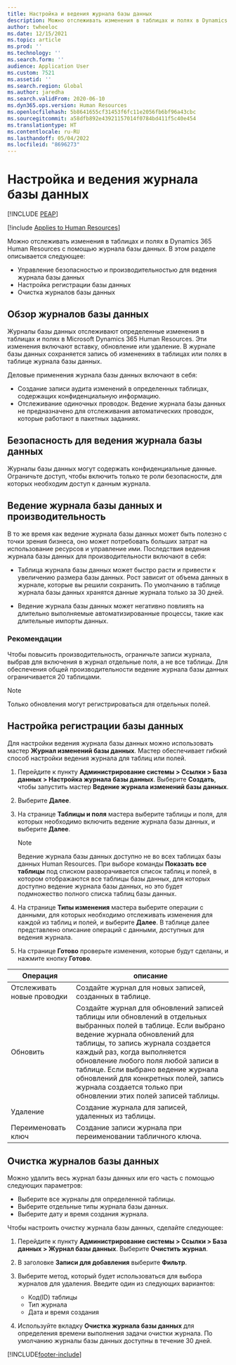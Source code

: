 ```yaml
---
title: Настройка и ведения журнала базы данных
description: Можно отслеживать изменения в таблицах и полях в Dynamics 365 Human Resources с помощью журнала базы данных.
author: twheeloc
ms.date: 12/15/2021
ms.topic: article
ms.prod: ''
ms.technology: ''
ms.search.form: ''
audience: Application User
ms.custom: 7521
ms.assetid: ''
ms.search.region: Global
ms.author: jaredha
ms.search.validFrom: 2020-06-10
ms.dyn365.ops.version: Human Resources
ms.openlocfilehash: 5b8641655cf31453f6fc11e2056fb6bf96a43cbc
ms.sourcegitcommit: a58dfb892e43921157014f0784bd411f5c40e454
ms.translationtype: HT
ms.contentlocale: ru-RU
ms.lasthandoff: 05/04/2022
ms.locfileid: "8696273"
---
```

# <a name="configure-and-manage-database-logging"></a>Настройка и ведения журнала базы данных


[!INCLUDE [PEAP](../includes/peap-2.md)]

[!include [Applies to Human Resources](../includes/applies-to-hr.md)]

Можно отслеживать изменения в таблицах и полях в Dynamics 365 Human Resources с помощью журнала базы данных. В этом разделе описывается следующее:

- Управление безопасностью и производительностью для ведения журнала базы данных
- Настройка регистрации базы данных
- Очистка журналов базы данных

## <a name="overview-of-database-logging"></a>Обзор журналов базы данных

Журналы базы данных отслеживают определенные изменения в таблицах и полях в Microsoft Dynamics 365 Human Resources. Эти изменения включают вставку, обновление или удаление. В журнале базы данных сохраняется запись об изменениях в таблицах или полях в таблице журнала базы данных.

Деловые применения журнала базы данных включают в себя:

- Создание записи аудита изменений в определенных таблицах, содержащих конфиденциальную информацию.
- Отслеживание одиночных проводок. Ведение журнала базы данных не предназначено для отслеживания автоматических проводок, которые работают в пакетных заданиях.

## <a name="security-for-database-logging"></a>Безопасность для ведения журнала базы данных

Журналы базы данных могут содержать конфиденциальные данные. Ограничьте доступ, чтобы включить только те роли безопасности, для которых необходим доступ к данным журнала.

## <a name="database-logging-and-performance"></a>Ведение журнала базы данных и производительность

В то же время как ведение журнала базы данных может быть полезно с точки зрения бизнеса, оно может потребовать больших затрат на использование ресурсов и управление ими. Последствия ведения журнала базы данных для производительности включают в себя:

- Таблица журнала базы данных может быстро расти и привести к увеличению размера базы данных. Рост зависит от объема данных в журнале, которые вы решили сохранить. По умолчанию в таблице журнала базы данных хранятся данные журнала только за 30 дней. 

- Ведение журнала базы данных может негативно повлиять на длительно выполняемые автоматизированные процессы, такие как длительные импорты данных.

### <a name="best-practices"></a>Рекомендации

Чтобы повысить производительность, ограничьте записи журнала, выбрав для включения в журнал отдельные поля, а не все таблицы. Для обеспечения общей производительности ведение журнала базы данных ограничивается 20 таблицами.

> [!NOTE]
> Только обновления могут регистрироваться для отдельных полей.

## <a name="set-up-database-logging"></a>Настройка регистрации базы данных

Для настройки ведения журнала базы данных можно использовать мастер **Журнал изменений базы данных**. Мастер обеспечивает гибкий способ настройки ведения журнала для таблиц или полей.

1. Перейдите к пункту **Администрирование системы > Ссылки > База данных > Настройка журнала базы данных**. Выберите **Создать**, чтобы запустить мастер **Ведение журнала изменений базы данных**.
2. Выберите **Далее**. 
3. На странице **Таблицы и поля** мастера выберите таблицы и поля, для которых необходимо включить ведение журнала базы данных, и выберите **Далее**.

   > [!Note]
   > Ведение журнала базы данных доступно не во всех таблицах базы данных Human Resources. При выборе команды **Показать все таблицы** под списком разворачивается список таблиц и полей, в котором отображаются все таблицы базы данных, для которых доступно ведение журнала базы данных, но это будет подмножество полного списка таблиц базы данных.

4. На странице **Типы изменения** мастера выберите операции с данными, для которых необходимо отслеживать изменения для каждой из таблиц и полей, и выберите **Далее**. В таблице далее представлено описание операций с данными, доступных для ведения журнала.
5. На странице **Готово** проверьте изменения, которые будут сделаны, и нажмите кнопку **Готово**.

| Операция | описание |
| -- | -- |
| Отслеживать новые проводки | Создайте журнал для новых записей, созданных в таблице. |
| Обновить  | Создайте журнал для обновлений записей таблицы или обновлений в отдельных выбранных полей в таблице. Если выбрано ведение журнала обновлений для таблицы, то запись журнала создается каждый раз, когда выполняется обновление любого поля любой записи в таблице. Если выбрано ведение журнала обновлений для конкретных полей, запись журнала создается только при обновлении этих полей записей таблицы. |
| Удаление | Создание журнала для записей, удаленных из таблицы. |
| Переименовать ключ | Создание записи журнала при переименовании табличного ключа. |


## <a name="clean-up-database-logs"></a>Очистка журналов базы данных

Можно удалить весь журнал базы данных или его часть с помощью следующих параметров:

- Выберите все журналы для определенной таблицы.
- Выберите отдельные типы журнала базы данных.
- Выберите дату и время создания журнала.

Чтобы настроить очистку журнала базы данных, сделайте следующее: 

1. Перейдите к пункту **Администрирование системы > Ссылки > База данных > Журнал базы данных**. Выберите **Очистить журнал**.
2. В заголовке **Записи для добавления** выберите **Фильтр**.
3. Выберите метод, который будет использоваться для выбора журналов для удаления. Введите один из следующих вариантов:

   - Код(ID) таблицы
   - Тип журнала
   - Дата и время создания

4. Используйте вкладку **Очистка журнала базы данных** для определения времени выполнения задачи очистки журнала. По умолчанию журналы базы данных доступны в течение 30 дней.


[!INCLUDE[footer-include](../includes/footer-banner.md)]

